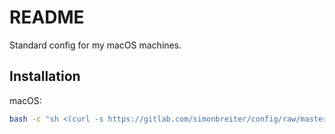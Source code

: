 # README

Standard config for my macOS machines.

## Installation

macOS:

```bash
bash -c "sh <(curl -s https://gitlab.com/simonbreiter/config/raw/master/.init.sh)"
```
